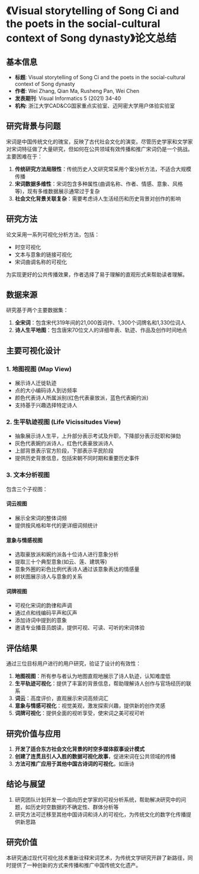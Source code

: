 # 《Visual storytelling of Song Ci and the poets in the social-cultural context of Song dynasty》论文总结

## 基本信息
- **标题**: Visual storytelling of Song Ci and the poets in the social-cultural context of Song dynasty
- **作者**: Wei Zhang, Qian Ma, Rusheng Pan, Wei Chen
- **发表期刊**: Visual Informatics 5 (2021) 34-40
- **机构**: 浙江大学CAD&CG国家重点实验室、迈阿密大学用户体验实验室

## 研究背景与问题

宋词是中国传统文化的瑰宝，反映了古代社会文化的演变。尽管历史学家和文学家对宋词特征做了大量研究，但如何在公共领域有效传播和推广宋词仍是一个挑战。主要困难在于：

1. **传统研究方法局限性**：传统历史人文研究常采用个案分析方法，不适合大规模传播
2. **宋词数据多维性**：宋词包含多种属性(曲调名称、作者、情感、意象、风格等)，现有多维数据展示通常过于复杂
3. **社会文化背景关联复杂**：需要考虑诗人生活经历和历史背景对创作的影响

## 研究方法

论文采用一系列可视化分析方法，包括：
- 时空可视化
- 文本与意象的链接可视化
- 宋词曲调名称的可视化

为实现更好的公共传播效果，作者选择了易于理解的直观形式来帮助读者理解。

## 数据来源

研究基于两个主要数据集：
1. **全宋词**：包含宋代319年间的21,000首词作、1,300个词牌名和1,330位词人
2. **诗人生平地图**：包含唐宋70位文人的详细年表、轨迹、作品及创作时间地点

## 主要可视化设计

### 1. 地图视图 (Map View)
- 展示诗人迁徙轨迹
- 点的大小编码诗人到访频率
- 颜色代表诗人所属派别(红色代表豪放派，蓝色代表婉约派)
- 支持基于兴趣选择特定诗人

### 2. 生平轨迹视图 (Life Vicissitudes View)
- 抽象展示诗人生平，上升部分表示考试及升职，下降部分表示贬职和弹劾
- 灰色代表婉约派诗人，红色代表豪放派诗人
- 上部背景表示官方阶段，下部表示平民阶段
- 提供历史背景信息，包括宋朝不同时期和重要历史事件

### 3. 文本分析视图
包含三个子视图：

#### 词云视图
- 展示全宋词的整体词频
- 提供按风格和年代的更详细词频统计

#### 意象与情感视图
- 选取豪放派和婉约派各十位诗人进行意象分析
- 提取三十个典型意象(如云、莲、建筑等)
- 意象外圈的彩色比例代表诗人通过该意象表达的情感量
- 树状图展示诗人与意象的关系

#### 词牌视图
- 可视化宋词的韵律和声调
- 通过点和线编码平声和仄声
- 添加诗词中提到的意象
- 邀请专业播音员朗读，提供可视、可读、可听的宋词体验

## 评估结果

通过三位目标用户进行的用户研究，验证了设计的有效性：

1. **地图视图**：所有参与者认为地图直观地展示了诗人轨迹，认知难度低
2. **生平轨迹可视化**：提供了丰富的背景信息，帮助理解诗人创作与官场经历的联系
3. **词云**：高度评价，直观展示宋词高频词汇
4. **意象与情感可视化**：视觉美观，激发探索兴趣，提供新的创作灵感
5. **词牌可视化**：提供全面的视听享受，使宋词之美可视可听

## 研究价值与应用

1. **开发了适合东方社会文化背景的时空多媒体叙事设计模式**
2. **创建了连贯且引人入胜的数据可视化故事**，促进宋词在公共领域的传播
3. **方法可推广应用于其他中国古诗词的可视化**，如唐诗

## 结论与展望

1. 研究团队计划开发一个面向历史学家的可视分析系统，帮助解决研究中的问题，如历史时空数据的不确定性、群体分析等
2. 研究方法可迁移至其他中国诗词和诗人的可视化，为传统文化的数字化传播提供新思路

## 研究价值

本研究通过现代可视化技术重新诠释宋词艺术，为传统文学研究开辟了新路径，同时提供了一种创新的方式来传播和推广中国传统文化遗产。